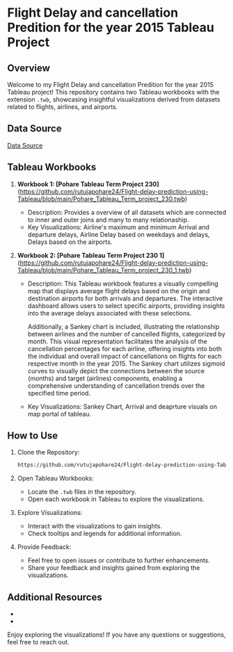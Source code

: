 # Flight Delay and cancellation Predition for the year 2015 Tableau Project 

## Overview

Welcome to my Flight Delay and cancellation Predition for the year 2015 Tableau project! This repository contains two Tableau workbooks with the extension `.twb`, showcasing insightful visualizations derived from datasets related to flights, airlines, and airports.

## Data Source
[Data Source](https://www.kaggle.com/code/fabiendaniel/predicting-flight-delays-tutorial/input?select=flights.csv)


## Tableau Workbooks

1. **Workbook 1: [Pohare Tableau Term Project 230]**
    (https://github.com/rutujapohare24/Flight-delay-prediction-using-Tableau/blob/main/Pohare_Tableau_Term_project_230.twb)
   - Description: Provides a overview of all datasets which are connected to inner and outer joins and many to many relationaship.
   - Key Visualizations: Airline's maximum and minimum Arrival and departure delays, Airline Delay based on weekdays and delays, Delays based on the airports.
    
3. **Workbook 2: [Pohare Tableau Term Project 230 1]**
    (https://github.com/rutujapohare24/Flight-delay-prediction-using-Tableau/blob/main/Pohare_Tableau_Term_project_230_1.twb)
   - Description: This Tableau workbook features a visually compelling map that displays average flight delays based on the origin and destination airports for 
     both arrivals and departures. The interactive dashboard allows users to select specific airports, providing insights into the average delays associated with 
     these selections. 

     Additionally, a Sankey chart is included, illustrating the relationship between airlines and the number of cancelled flights, categorized by month. This 
     visual representation facilitates the analysis of the cancellation percentages for each airline, offering insights into both the individual and overall impact 
     of cancellations on flights for each respective month in the year 2015. The Sankey chart utilizes sigmoid curves to visually depict the connections between 
     the source (months) and target (airlines) components, enabling a comprehensive understanding of cancellation trends over the specified time period.

   - Key Visualizations: Sankey Chart, Arrival and deaprture visuals on map portal of tableau.
   

## How to Use

1. Clone the Repository:
   ```bash
   https://github.com/rutujapohare24/Flight-delay-prediction-using-Tableau.git
   ```

2. Open Tableau Workbooks:
   - Locate the `.twb` files in the repository.
   - Open each workbook in Tableau to explore the visualizations.

3. Explore Visualizations:
   - Interact with the visualizations to gain insights.
   - Check tooltips and legends for additional information.

4. Provide Feedback:
   - Feel free to open issues or contribute to further enhancements.
   - Share your feedback and insights gained from exploring the visualizations.

## Additional Resources

- [Link to PowerPoint Presentation]: https://github.com/rutujapohare24/Flight-delay-prediction-using-Tableau/blob/main/Pohare_DATA230_TREM_PROJECT.pptx
- [Link to Complete Report]: (https://github.com/rutujapohare24/Flight-delay-prediction-using-Tableau/blob/main/Pohare_Term_project_Report.docx)


Enjoy exploring the visualizations! If you have any questions or suggestions, feel free to reach out.


